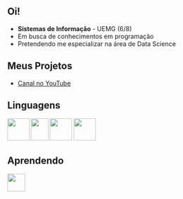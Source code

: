 <h2>Oi!</h2>
<ul>
  <li><b>Sistemas de Informação</b> - UEMG (6/8)</li>
  <li>Em busca de conhecimentos em programação</li>
  <li>Pretendendo me especializar na área de Data Science</li>
</ul>
<h2>Meus Projetos</h2>
<ul>
  <li><a href="https://youtube.com/@git-mare">Canal no YouTube</a></li>
</ul>
<h2>Linguagens</h2>
<img src="https://i.imgur.com/2ThaQHH.png" align="left" width="50px" height="50px"> 
<img src="https://i.imgur.com/0fL5s7a.png" align="left" width="40px" height="50px">
<img src="https://i.imgur.com/BGCsunC.png" width="50px" height="50px">
<img src="https://i.imgur.com/r6dusMD.png" width="50px" height="50px">
<br>
<h2>Aprendendo</h2>
<img src="https://i.imgur.com/5Htw0VL.png" width="40px" align="left" height="40px">
